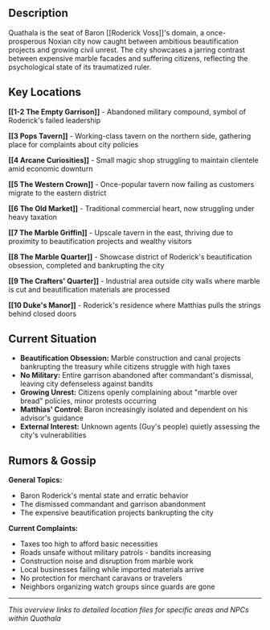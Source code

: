 ## Description

Quathala is the seat of Baron [[Roderick Voss]]'s domain, a once-prosperous Noxian city now caught between ambitious beautification projects and growing civil unrest. The city showcases a jarring contrast between expensive marble facades and suffering citizens, reflecting the psychological state of its traumatized ruler.

## Key Locations

**[[1-2 The Empty Garrison]]** - Abandoned military compound, symbol of Roderick's failed leadership

**[[3 Pops Tavern]]** - Working-class tavern on the northern side, gathering place for complaints about city policies

**[[4 Arcane Curiosities]]** - Small magic shop struggling to maintain clientele amid economic downturn

**[[5 The Western Crown]]** - Once-popular tavern now failing as customers migrate to the eastern district

**[[6 The Old Market]]** - Traditional commercial heart, now struggling under heavy taxation

**[[7 The Marble Griffin]]** - Upscale tavern in the east, thriving due to proximity to beautification projects and wealthy visitors

**[[8 The Marble Quarter]]** - Showcase district of Roderick's beautification obsession, completed and bankrupting the city

**[[9 The Crafters' Quarter]]** - Industrial area outside city walls where marble is cut and beautification materials are processed

**[[10 Duke's Manor]]** - Roderick's residence where Matthias pulls the strings behind closed doors
## Current Situation

- **Beautification Obsession:** Marble construction and canal projects bankrupting the treasury while citizens struggle with high taxes
- **No Military:** Entire garrison abandoned after commandant's dismissal, leaving city defenseless against bandits
- **Growing Unrest:** Citizens openly complaining about "marble over bread" policies, minor protests occurring
- **Matthias' Control:** Baron increasingly isolated and dependent on his advisor's guidance
- **External Interest:** Unknown agents (Guy's people) quietly assessing the city's vulnerabilities

## Rumors & Gossip

**General Topics:**

- Baron Roderick's mental state and erratic behavior
- The dismissed commandant and garrison abandonment
- The expensive beautification projects bankrupting the city

**Current Complaints:**

- Taxes too high to afford basic necessities
- Roads unsafe without military patrols - bandits increasing
- Construction noise and disruption from marble work
- Local businesses failing while imported materials arrive
- No protection for merchant caravans or travelers
- Neighbors organizing watch groups since guards are gone

---

_This overview links to detailed location files for specific areas and NPCs within Quathala_
